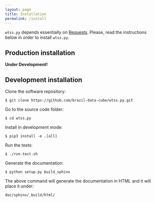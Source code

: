 ```yaml
---
layout: page
title: Installation
permalink: /install
---
```


`wtss.py` depends essentially on
[Requests](https://requests.readthedocs.io/en/master/). Please, read the
instructions below in order to install `wtss.py`.

## Production installation


**Under Development!**

## Development installation

Clone the software repository:

~~~shell
$ git clone https://github.com/brazil-data-cube/wtss.py.git
~~~

Go to the source code folder:

~~~shell
$ cd wtss.py
~~~

Install in development mode:

~~~shell
$ pip3 install -e .[all]
~~~

Run the tests:

~~~shell
$ ./run-test.sh
~~~

Generate the documentation:

~~~shell
$ python setup.py build_sphinx
~~~

The above command will generate the documentation in HTML and it will
place it under:

~~~shell
doc/sphinx/_build/html/
~~~
